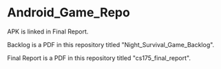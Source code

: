 # Android_Game_Repo

APK is linked in Final Report.

Backlog is a PDF in this repository titled "Night_Survival_Game_Backlog".

Final Report is a PDF in this repository titled "cs175_final_report".
